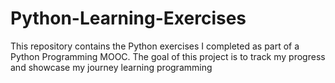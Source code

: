 # Python-Learning-Exercises
This repository contains the Python exercises I completed as part of a Python Programming MOOC. The goal of this project is to track my progress and showcase my journey learning programming
